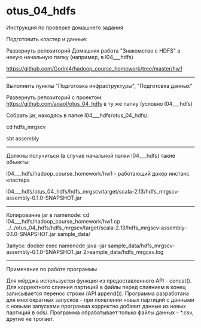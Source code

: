 # otus_04_hdfs

Инструкция по проверке домашнего задания

Подготовить кластер и данные: 

Развернуть репозиторий Домашняя работа "Знакомство с HDFS" в некую начальную папку (например, в l04___hdfs)

  https://github.com/Gorini4/hadoop_course_homework/tree/master/hw1

________________________
Выполнить пункты "Подготовка инфраструктуры", "Подготовка данных"

Развернуть репозиторий с проектом: https://github.com/aoaol/otus_04_hdfs в ту же папку (условно l04___hdfs)

Собрать jar, находясь в папке l04___hdfs/otus_04_hdfs/:

cd hdfs_mrgscv

sbt assembly


________________________
Должны получиться (в случае начальной папки l04___hdfs) такие объекты:

   l04___hdfs/hadoop_course_homework/hw1   - работающий докер инстанс кластера

   l04___hdfs/otus_04_hdfs/hdfs_mrgscv/target/scala-2.13/hdfs_mrgscv-assembly-0.1.0-SNAPSHOT.jar
________________________
   Копирование jar в namenode:
   cd l04___hdfs/hadoop_course_homework/hw1
   cp ../../otus_04_hdfs/hdfs_mrgscv/target/scala-2.13/hdfs_mrgscv-assembly-0.1.0-SNAPSHOT.jar sample_data/

   Запуск:
   docker exec namenode java -jar sample_data/hdfs_mrgscv-assembly-0.1.0-SNAPSHOT.jar 2>sample_data/hdfs_mrgcsv.log


________________________
Примечания по работе программы

Для мёрджа используется функция из предоставленного API - concat(). Для корректного слияния партиций в файлы перед слиянием в конец записывается перенос строки (API append()). Программа разработана для многократных запусков - при появлении новых партиций с данными с новыми запусками программа корректно добавит данные из новых партиций в ods/. Программа обрабатывает только файлы данных - *.csv, другие не трогает.